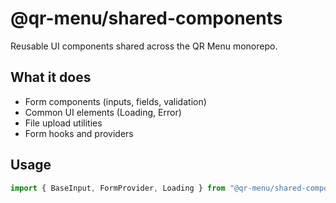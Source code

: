 # @qr-menu/shared-components

Reusable UI components shared across the QR Menu monorepo.

## What it does

- Form components (inputs, fields, validation)
- Common UI elements (Loading, Error)
- File upload utilities
- Form hooks and providers

## Usage

```typescript
import { BaseInput, FormProvider, Loading } from "@qr-menu/shared-components";
```
